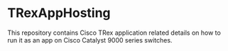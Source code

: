 # TRexAppHosting
This repository contains Cisco TRex application related details on how to run it as an app on Cisco Catalyst 9000 series switches.
